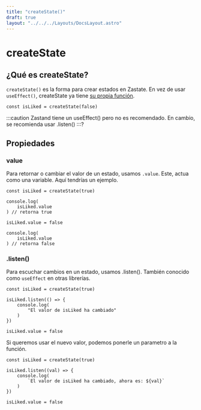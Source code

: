 ```yaml
---
title: "createState()"
draft: true
layout: "../../../Layouts/DocsLayout.astro"
---
```

# createState

## ¿Qué es createState?

`createState()` es la forma para crear estados en Zastate. En vez de usar `useEffect()`, createState ya tiene [su propia función](#listen).

```
const isLiked = createState(false)
``` 

:::caution
Zastand tiene un useEffect() pero no es recomendado. En cambio, se recomienda usar .listen()
:::?

## Propiedades

### value

Para retornar o cambiar el valor de un estado, usamos `.value`. Este, actua como una variable. Aquí tendrías un ejemplo. 

```
const isLiked = createState(true)

console.log(
    isLiked.value
) // retorna true

isLiked.value = false

console.log(
    isLiked.value
) // retorna false
```

### .listen()

Para escuchar cambios en un estado, usamos .listen(). También conocido como `useEffect` en otras librerías.

```
const isLiked = createState(true)

isLiked.listen(() => {
    console.log(
        "El valor de isLiked ha cambiado"
    )
})

isLiked.value = false
```

Si queremos usar el nuevo valor, podemos ponerle un parametro a la función.

```
const isLiked = createState(true)

isLiked.listen((val) => {
    console.log(
        `El valor de isLiked ha cambiado, ahora es: ${val}`
    )
})

isLiked.value = false
```